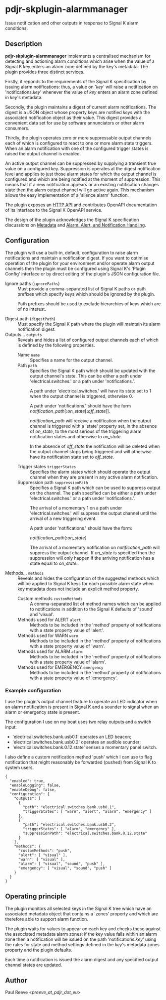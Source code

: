 # pdjr-skplugin-alarmmanager

Issue notification and other outputs in response to Signal K alarm
conditions.

## Description

__pdjr-skplugin-alarmmanager__ implements a centralised mechanism for
detecting and actioning alarm conditions which arise when the value of
a Signal K key enters an alarm zone defined by the key's metadata.
The plugin provides three distinct services.

Firstly, it reponds to the requirements of the Signal K specification
by issuing alarm notifications: thus, a value on '*key*' will raise a
notification on 'notifications.*key*' whenever the value of *key* enters
an alarm zone defined in *key*'s metadata.

Secondly, the plugin maintains a digest of current alarm notifications.
The digest is a JSON object whose property keys are notified *key*s
with the associated notification object as their value.
This digest provides a convenient data set for use by software
annunciators or other alarm consumers.

Thirdly, the plugin operates zero or more suppressable output channels
each of which is configured to react to one or more alarm state triggers.
When an alarm notification with one of the configured trigger states is
raised the output channel is enabled.

An active output channel can be suppressed by supplying a transient
true value on a configured key.
Suppression is operates at the digest notification level and applies
to just those alarm states for which the output channel is configured
and which are being notified at the moment of suppression.
This means that if a new notification appears or an existing
notification changes state then the alarm output channel
will go active again.
This mechanism allows the easy implementation of a 'silence alarm'
function.

The plugin exposes an
[HTTP API](https://pdjr-signalk.github.io/pdjr-skplugin-alarmmanager/)
and contributes OpenAPI documentation of its interface to the Signal
K OpenAPI service.

The design of the plugin acknowledges the Signal K specification
discussions on 
[Metadata](https://github.com/SignalK/specification/blob/master/gitbook-docs/data_model_metadata.md)
and
[Alarm, Alert, and Notification Handling](https://github.com/SignalK/specification/blob/master/gitbook-docs/notifications.md).

## Configuration

The plugin will use a built-in, default, configuration to raise alarm
notifications and maintain a notification digest. 
If you want to optimise operation of the plugin for your environment
and/or operate alarm output channels then the plugin must be configured
using Signal K's 'Plugin Config' interface or by direct editing of the
plugin's JSON configuration file.

<dl>
  <dt>Ignore paths (<code>ignorePaths</code>)</dt>
    <dd>
      Must provide a comma-separated list of Signal K paths or path prefixes
      which specify keys which should be ignored by the plugin.
      <p>
      Path prefixes should be used to exclude hierarchies of keys which are
      of no interest.
      </p>
    </dd>
  <dt>Digest path (<code>digestPath</code>)</dt>
    <dd>
      Must specify the Signal K path where the plugin will maintain its alarm
      notification digest.
    </dd>
  <dt>Outputs... <code>outputs</code></dt>
    <dd>
      Reveals and hides a list of configured output channels each of which is
      defined by the following properties.
      <dl>
        <dt>Name <code>name</code></dt>
          <dd>
            Specifies a name for the output channel.
          </dd>
        <dt>Path <code>path</code></dt>
          <dd>
            Specifies the Signal K path which should be updated with the output
            channel's state.
            This can be either a path under 'electrical.switches.' or a path under
            'notifications.'.
            <p>
            A path under 'electrical.switches.' will have its state set to 1
            when the output channel is triggered, otherwise 0.</p>
            <p>
            A path under 'notifications.' should have the form
            <em>notification_path</em>[<strong>:</strong><em>on_state</em>[<strong>:</strong><em>off_state</em>]].
            <p>
            <em>notification_path</em> will receive a notification when the
            output channel is triggered with a 'state' property set, in the
            absence of <em>on_state</em>, to the most serious of the triggering
            alarm notification states and otherwise to <em>on_state</em>. 
            <p>
            In the absence of <em>off_state</em> the notification will be
            deleted when the output channel stops being triggered and will
            otherwise have its notification state set to <em>off_state</em>.
          </dd>
        <dt>Trigger states <code>triggerStates</code></dt>
          <dd>
            Specifies the alarm states which should operate the output channel
            when they are present in any active alarm notification.
          </dd>
        <dt>Suppression path <code>suppressionPath</code></dt>
          <dd>
            Specifies a Signal K path which can be used to suppress output on the
            channel.
            The path specified can be either a path under 'electrical.switches.'
            or a path under 'notifications.'.
            <p>
            The arrival of a momentary 1 on a path under 'electrical.switches.'
            will suppress the output channel until the arrival of a new
            triggering event. 
            <p>
            A path under 'notifications.' should have the form:</p>
            <em>notification_path</em>[<strong>:</strong><em>on_state</em>]
            <p>
            The arrival of a momentary notification on <em>notification_path</em> will
            suppress the output channel.
            If <em>on_state</em> is specified then the suppression will only happen
            if the arriving notification has a state equal to <em>on_state</em>.
          </dd>
      </dl>
  <dt>Methods... <code>methods</code></dt>
    <dd>
    Reveals and hides the configuration of the suggested methods which will
    be applied to Signal K keys for each possible alarm state when key metadata
    does not include an explicit method property.
    <dl>
      <dt>Custom methods <code>customMethods</code></dt>
      <dd>
        A comma-separated list of method names which can be applied to
        notifications in addition to the Signal K defaults of 'sound'
        and 'visual'.
      </dd>
      <dt>Methods used for ALERT <code>alert</code></dt>
      <dd>
        Methods to be included in the 'method' property of notifications
        with a state property value of 'alert'.
      </dd>
      <dt>Methods used for WARN <code>warn</code></dt>
      <dd>
        Methods to be included in the 'method' property of notifications
        with a state property value of 'warn'.
      </dd>
      <dt>Methods used for ALARM <code>alarm</code></dt>
      <dd>
        Methods to be included in the 'method' property of notifications
        with a state property value of 'alarm'.
      </dd>
      <dt>Methods used for EMERGENCY <code>emergency</code></dt>
      <dd>
        Methods to be included in the 'method' property of notifications
        with a state property value of 'emergency'.
      </dd>
    </dl>
  </dd>
</dl>

### Example configuration

I use the plugin's output channel feature to operate an LED indicator
when an alarm notification is present in Signal K and a sounder to
signal when an alarm or emergency state is present.

The configuration I use on my boat uses two relay outputs and a
switch input:

* 'electrical.switches.bank.usb0.1' operates an LED beacon;
* 'electrical.switches.bank.usb0.2' operates an audible sounder;
* 'electrical.switches.bank.0.12.state' senses a momentary panel switch.

I also define a custom notification method 'push' which I can use to
flag notification that might reasonably be forwarded (pushed) from Signal
K to system users.

```
{
  "enabled": true,
  "enableLogging": false,
  "enableDebug": false,
  "configuration": {
    "outputs": [
      {
        "path": "electrical.switches.bank.usb0.1",
        "triggerStates": [ "warn", "alert", "alarm", "emergency" ]
      },
      {
        "path": "electrical.switches.bank.usb0.2",
        "triggerStates": [ "alarm", "emergency" ],
        "suppressionPath": "electrical.switches.bank.0.12.state"
      }
    ],
    "methods": {
      "customMethods": "push",
      "alert": [ "visual" ],
      "warn": [ "visual" ],
      "alarm": [ "visual", "sound", "push" ],
      "emergency": [ "visual", "sound", "push" ]
    }
  }
}
```

## Operating principle

The plugin monitors all selected keys in the Signal K tree which have
an associated metadata object that contains a 'zones' property and
which are therefore able to support alarm function.

The plugin waits for values to appear on each key and checks these
against the associated metadata alarm zones: if the key value falls
within an alarm zone then a notification will be issued on the path
'notifications.*key*' using the rules for state and method settings
defined in the *key*'s metadata zones property and the plugin
defaults. 

Each time a notification is issued the alarm digest and any specified
output channel states are updated.

## Author

Paul Reeve <*preeve_at_pdjr_dot_eu*>
